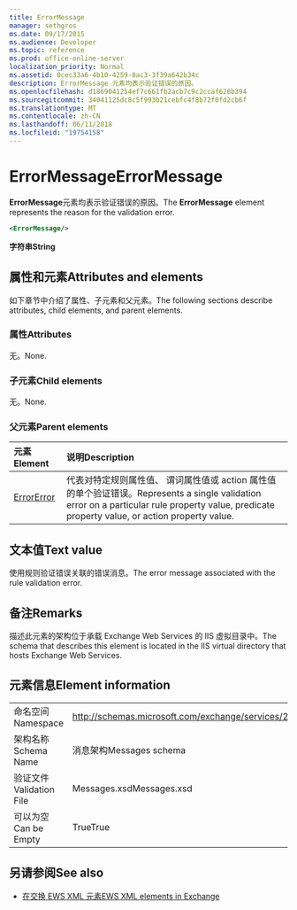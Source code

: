 ```yaml
---
title: ErrorMessage
manager: sethgros
ms.date: 09/17/2015
ms.audience: Developer
ms.topic: reference
ms.prod: office-online-server
localization_priority: Normal
ms.assetid: 0cec33a6-4b10-4259-8ac3-3f39a642b34c
description: ErrorMessage 元素均表示验证错误的原因。
ms.openlocfilehash: d1869041254ef7c661fb2acb7c9c2ccaf628b394
ms.sourcegitcommit: 34041125dc8c5f993b21cebfc4f8b72f0fd2cb6f
ms.translationtype: MT
ms.contentlocale: zh-CN
ms.lasthandoff: 06/11/2018
ms.locfileid: "19754158"
---
```

# <a name="errormessage"></a><span data-ttu-id="f218b-103">ErrorMessage</span><span class="sxs-lookup"><span data-stu-id="f218b-103">ErrorMessage</span></span>

<span data-ttu-id="f218b-104">**ErrorMessage**元素均表示验证错误的原因。</span><span class="sxs-lookup"><span data-stu-id="f218b-104">The **ErrorMessage** element represents the reason for the validation error.</span></span> 
  
```XML
<ErrorMessage/>
```

 <span data-ttu-id="f218b-105">**字符串**</span><span class="sxs-lookup"><span data-stu-id="f218b-105">**String**</span></span>
## <a name="attributes-and-elements"></a><span data-ttu-id="f218b-106">属性和元素</span><span class="sxs-lookup"><span data-stu-id="f218b-106">Attributes and elements</span></span>

<span data-ttu-id="f218b-107">如下章节中介绍了属性、子元素和父元素。</span><span class="sxs-lookup"><span data-stu-id="f218b-107">The following sections describe attributes, child elements, and parent elements.</span></span>
  
### <a name="attributes"></a><span data-ttu-id="f218b-108">属性</span><span class="sxs-lookup"><span data-stu-id="f218b-108">Attributes</span></span>

<span data-ttu-id="f218b-109">无。</span><span class="sxs-lookup"><span data-stu-id="f218b-109">None.</span></span>
  
### <a name="child-elements"></a><span data-ttu-id="f218b-110">子元素</span><span class="sxs-lookup"><span data-stu-id="f218b-110">Child elements</span></span>

<span data-ttu-id="f218b-111">无。</span><span class="sxs-lookup"><span data-stu-id="f218b-111">None.</span></span>
  
### <a name="parent-elements"></a><span data-ttu-id="f218b-112">父元素</span><span class="sxs-lookup"><span data-stu-id="f218b-112">Parent elements</span></span>

|<span data-ttu-id="f218b-113">**元素**</span><span class="sxs-lookup"><span data-stu-id="f218b-113">**Element**</span></span>|<span data-ttu-id="f218b-114">**说明**</span><span class="sxs-lookup"><span data-stu-id="f218b-114">**Description**</span></span>|
|:-----|:-----|
|[<span data-ttu-id="f218b-115">Error</span><span class="sxs-lookup"><span data-stu-id="f218b-115">Error</span></span>](error.md) <br/> |<span data-ttu-id="f218b-116">代表对特定规则属性值、 谓词属性值或 action 属性值的单个验证错误。</span><span class="sxs-lookup"><span data-stu-id="f218b-116">Represents a single validation error on a particular rule property value, predicate property value, or action property value.</span></span>  <br/> |
   
## <a name="text-value"></a><span data-ttu-id="f218b-117">文本值</span><span class="sxs-lookup"><span data-stu-id="f218b-117">Text value</span></span>

<span data-ttu-id="f218b-118">使用规则验证错误关联的错误消息。</span><span class="sxs-lookup"><span data-stu-id="f218b-118">The error message associated with the rule validation error.</span></span>
  
## <a name="remarks"></a><span data-ttu-id="f218b-119">备注</span><span class="sxs-lookup"><span data-stu-id="f218b-119">Remarks</span></span>

<span data-ttu-id="f218b-120">描述此元素的架构位于承载 Exchange Web Services 的 IIS 虚拟目录中。</span><span class="sxs-lookup"><span data-stu-id="f218b-120">The schema that describes this element is located in the IIS virtual directory that hosts Exchange Web Services.</span></span>
  
## <a name="element-information"></a><span data-ttu-id="f218b-121">元素信息</span><span class="sxs-lookup"><span data-stu-id="f218b-121">Element information</span></span>

|||
|:-----|:-----|
|<span data-ttu-id="f218b-122">命名空间</span><span class="sxs-lookup"><span data-stu-id="f218b-122">Namespace</span></span>  <br/> |http://schemas.microsoft.com/exchange/services/2006/messages  <br/> |
|<span data-ttu-id="f218b-123">架构名称</span><span class="sxs-lookup"><span data-stu-id="f218b-123">Schema Name</span></span>  <br/> |<span data-ttu-id="f218b-124">消息架构</span><span class="sxs-lookup"><span data-stu-id="f218b-124">Messages schema</span></span>  <br/> |
|<span data-ttu-id="f218b-125">验证文件</span><span class="sxs-lookup"><span data-stu-id="f218b-125">Validation File</span></span>  <br/> |<span data-ttu-id="f218b-126">Messages.xsd</span><span class="sxs-lookup"><span data-stu-id="f218b-126">Messages.xsd</span></span>  <br/> |
|<span data-ttu-id="f218b-127">可以为空</span><span class="sxs-lookup"><span data-stu-id="f218b-127">Can be Empty</span></span>  <br/> |<span data-ttu-id="f218b-128">True</span><span class="sxs-lookup"><span data-stu-id="f218b-128">True</span></span>  <br/> |
   
## <a name="see-also"></a><span data-ttu-id="f218b-129">另请参阅</span><span class="sxs-lookup"><span data-stu-id="f218b-129">See also</span></span>



- [<span data-ttu-id="f218b-130">在交换 EWS XML 元素</span><span class="sxs-lookup"><span data-stu-id="f218b-130">EWS XML elements in Exchange</span></span>](ews-xml-elements-in-exchange.md)

